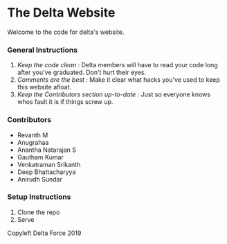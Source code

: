 # The Delta Website

Welcome to the code for delta's website.

### General Instructions
1. *Keep the code clean* : Delta members will have to read your code long after you've graduated. Don't hurt their eyes.
2. *Comments are the best* : Make it clear what hacks you've used to keep this website afloat.
3. *Keep the Contributors section up-to-date* : Just so everyone knows whos fault it is if things screw up.

### Contributors
* Revanth M
* Anugrahaa
* Anantha Natarajan S
* Gautham Kumar
* Venkatraman Srikanth
* Deep Bhattacharyya
* Anirudh Sundar

### Setup Instructions
1. Clone the repo
2. Serve

Copyleft Delta Force 2019

